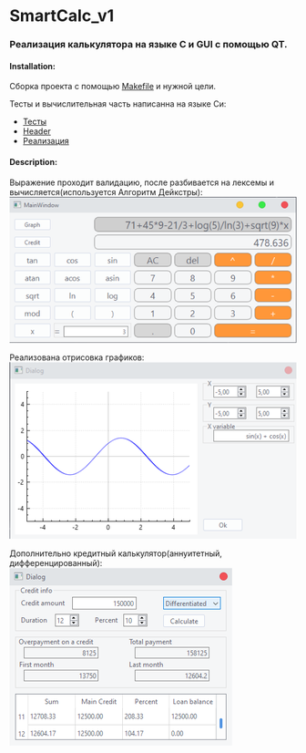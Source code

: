 # SmartCalc_v1

### Реализация калькулятора на языке С и GUI с помощью QT.

#### Installation:
Сборка проекта с помощью [Makefile](https://github.com/GTimsan/SmartCalc_v1/blob/main/src/Makefile) и нужной цели.

Тесты и вычислительная часть написанна на языке Си:
- [Тесты](https://github.com/GTimsan/SmartCalc_v1/blob/main/src/tests.c)
- [Header](https://github.com/GTimsan/SmartCalc_v1/blob/main/src/calc.h)
- [Реализация](https://github.com/GTimsan/SmartCalc_v1/blob/main/src/calc.c)

#### Description:
Выражение проходит валидацию, после разбивается на лексемы и вычисляется(используется Алгоритм Дейкстры):  
![Пример вычислений](./images/1.png)

Реализована отрисовка графиков:  
![Пример графика](./images/2.png)

Дополнительно кредитный калькулятор(аннуитетный, дифференцированный):  
![Пример кредитного калькулятор](./images/3.png)
